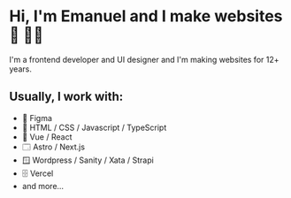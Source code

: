 # Hi, I'm Emanuel and I make websites 👋 👨‍💻

I'm a frontend developer and UI designer and I'm making websites for 12+ years.

## Usually, I work with:
- 🎨 Figma
- 🧱 HTML / CSS / Javascript / TypeScript
- 🍫 Vue / React
- 🗔 Astro / Next.js
- 🪟 Wordpress / Sanity / Xata / Strapi
- 🗄️ Vercel
- and more...